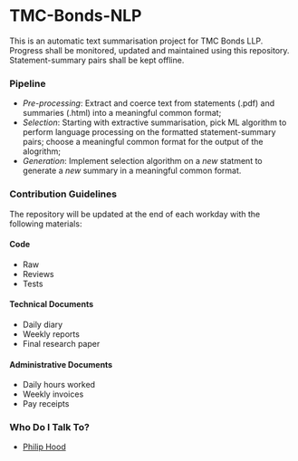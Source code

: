 # TMC-Bonds-NLP
This is an automatic text summarisation project for TMC Bonds LLP. Progress shall be monitored, updated and maintained using this repository. Statement-summary pairs shall be kept offline.

### Pipeline

* _Pre-processing_: Extract and coerce text from statements (.pdf) and summaries (.html) into a meaningful common format; 
* _Selection_: Starting with extractive summarisation, pick ML algorithm to perform language processing on the formatted statement-summary pairs; choose a meaningful common format for the output of the alogrithm;
* _Generation_: Implement selection algorithm on a *new* statment to generate a *new* summary in a meaningful common format.

### Contribution Guidelines

The repository will be updated at the end of each workday with the following materials:

#### Code
* Raw
* Reviews
* Tests

#### Technical Documents
* Daily diary
* Weekly reports
* Final research paper

#### Administrative Documents
* Daily hours worked
* Weekly invoices
* Pay receipts

### Who Do I Talk To?

* [Philip Hood](p.hood@tmcbonds.com)
